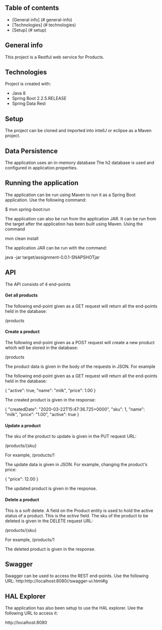 ## Table of contents
* [General info] (# general-info)
* [Technologies] (# technologies)
* [Setup] (# setup)

## General info
This project is a Restful web service for Products.

## Technologies
Project is created with:
* Java 8
* Spring Boot 2.2.5.RELEASE
* Spring Data Rest

## Setup
The project can be cloned and imported into intellJ or eclipse as a Maven project.

## Data Persistence
The application uses an in-memory database The h2 database is used and configured in application.properties.

## Running the application
The application can be run using Maven to run it as a Spring Boot application. Use the following command:

$ mvn spring-boot:run

The application can also be run from the application JAR. It can be run from the target after the application
has been built using Maven. Using the command

mvn clean install

The application JAR can be run with the command:

java -jar target/assignment-0.0.1-SNAPSHOTjar

## API
The API consists of 4 end-points
#### Get all products
The following end-point given as a GET request will return all the end-points held in the database:

/products

#### Create a product
The following end-point given as a POST request will create a new product which
will be stored in the database:

/products

The product data is given in the body of the requests in JSON. For example

The following end-point given as a GET request will return all the end-points held in the database:

{
  "active": true,
  "name": "milk",
  "price": 1.00
}

The created product is given in the response:

{
  "createdDate": "2020-03-22T15:47:36.725+0000",
  "sku": 1,
  "name": "milk",
  "price": "1.00",
  "active": true
}

#### Update a product
The sku of the product to update is given in the PUT request URL:

/products/{sku}

For example,
/products/1

The update data is given in JSON. For example, changing the product's price:

{
  "price": 12.00
}

The updated product is given in the response.

#### Delete a product
This is a soft delete. A field on the Product entity is used to hold the active
status of a product. This is the _active_ field.
The sku of the product to be deleted is given in the DELETE request URL:

/products/{sku}

For example,
/products/1

The deleted product is given in the response.

## Swagger
Swagger can be used to access the REST end-points. Use the following URL:
http:http://localhost:8080//swagger-ui.html#g

## HAL Explorer
The application has also been setup to use the HAL explorer. Uee the following
URL to access it:

http://localhost:8080
